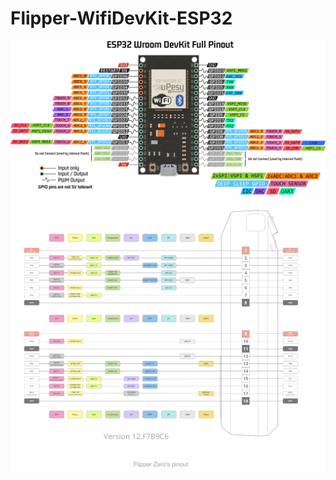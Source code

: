 # Flipper-WifiDevKit-ESP32
![](Docs/Images/doc-esp32-wroom-pinout.png.webp)
![](Docs/Images/FlipperZeroPinout.png)

